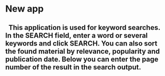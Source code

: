 # New app

## &nbsp;&nbsp;This application is used for keyword searches. In the SEARCH field, enter a word or several keywords and click SEARCH. You can also sort the found material by relevance, popularity and publication date. Below you can enter the page number of the result in the search output. 

